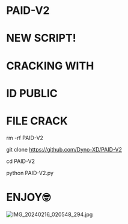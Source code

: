# PAID-V2
# NEW SCRIPT!
# CRACKING WITH
# ID PUBLIC
# FILE CRACK

rm -rf PAID-V2

git clone https://github.com/Dyno-XD/PAID-V2

cd PAID-V2

python PAID-V2.py

# ENJOY🤓

![IMG_20240216_020548_294.jpg](https://github.com/Dyno-XD/DynoXD-FREE/assets/122469427/6ea68b3f-8cd9-45b3-8b3c-d281253388f9)
